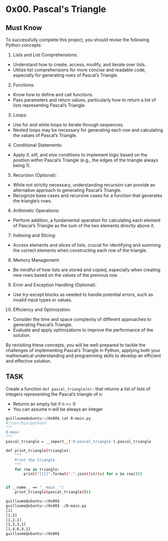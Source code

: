 # 0x00. Pascal's Triangle

## Must Know

To successfully complete this project, you should revise the following Python concepts:

1. Lists and List Comprehensions:
+ Understand how to create, access, modify, and iterate over lists.
+ Utilize list comprehensions for more concise and readable code, especially for generating rows of Pascal’s Triangle.

2. Functions:
+ Know how to define and call functions.
+ Pass parameters and return values, particularly how to return a list of lists representing Pascal’s Triangle.

3. Loops:
+ Use for and while loops to iterate through sequences.
+ Nested loops may be necessary for generating each row and calculating the values of Pascal’s Triangle.

4. Conditional Statements:
+ Apply if, elif, and else conditions to implement logic based on the position within Pascal’s Triangle (e.g., the edges of the triangle always being 1).

5. Recursion (Optional):
+ While not strictly necessary, understanding recursion can provide an alternative approach to generating Pascal’s Triangle.
+ Recognize base cases and recursive cases for a function that generates the triangle’s rows.

6. Arithmetic Operations:
+ Perform addition, a fundamental operation for calculating each element of Pascal’s Triangle as the sum of the two elements directly above it.

7. Indexing and Slicing:
+ Access elements and slices of lists, crucial for identifying and summing the correct elements when constructing each row of the triangle.

8. Memory Management:
+ Be mindful of how lists are stored and copied, especially when creating new rows based on the values of the previous row.

9. Error and Exception Handling (Optional):
+ Use try-except blocks as needed to handle potential errors, such as invalid input types or values.

10. Efficiency and Optimization:
+ Consider the time and space complexity of different approaches to generating Pascal’s Triangle.
+ Evaluate and apply optimizations to improve the performance of the solution.

By revisiting these concepts, you will be well-prepared to tackle the challenges of implementing Pascal’s Triangle in Python, applying both your mathematical understanding and programming skills to develop an efficient and effective solution.

## TASK

Create a function ```def pascal_triangle(n):``` that returns a list of lists of integers representing the Pascal’s triangle of n:

+ Returns an empty list if n <= 0
+ You can assume n will be always an integer

```bash
guillaume@ubuntu:~/0x00$ cat 0-main.py
#!/usr/bin/python3
"""
0-main
"""
pascal_triangle = __import__('0-pascal_triangle').pascal_triangle

def print_triangle(triangle):
    """
    Print the triangle
    """
    for row in triangle:
        print("[{}]".format(",".join([str(x) for x in row])))


if __name__ == "__main__":
    print_triangle(pascal_triangle(5))

guillaume@ubuntu:~/0x00$ 
guillaume@ubuntu:~/0x00$ ./0-main.py
[1]
[1,1]
[1,2,1]
[1,3,3,1]
[1,4,6,4,1]
guillaume@ubuntu:~/0x00$
```

